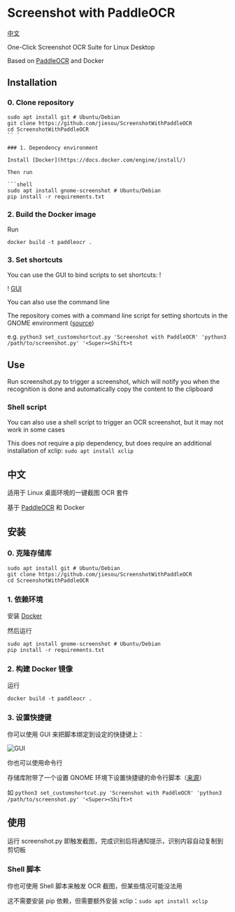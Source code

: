 # Screenshot with PaddleOCR

[中文](#中文)

One-Click Screenshot OCR Suite for Linux Desktop

Based on [PaddleOCR](https://github.com/PaddlePaddle/PaddleOCR) and Docker

## Installation

### 0. Clone repository

```
sudo apt install git # Ubuntu/Debian
git clone https://github.com/jiesou/ScreenshotWithPaddleOCR
cd ScreenshotWithPaddleOCR
`` `

### 1. Dependency environment

Install [Docker](https://docs.docker.com/engine/install/)

Then run

```shell
sudo apt install gnome-screenshot # Ubuntu/Debian
pip install -r requirements.txt
```

### 2. Build the Docker image

Run

`docker build -t paddleocr .`

### 3. Set shortcuts

You can use the GUI to bind scripts to set shortcuts: !

! [GUI](https://user-images.githubusercontent.com/84175239/213644404-a0762776-e068-423b-861d-e0a37eb381a3.png)

You can also use the command line

The repository comes with a command line script for setting shortcuts in the GNOME environment ([source](https://askubuntu.com/a/597414))

e.g. `python3 set_customshortcut.py 'Screenshot with PaddleOCR' 'python3 /path/to/screenshot.py' '<Super><Shift>t`

## Use

Run screenshot.py to trigger a screenshot, which will notify you when the recognition is done and automatically copy the content to the clipboard

### Shell script

You can also use a shell script to trigger an OCR screenshot, but it may not work in some cases

This does not require a pip dependency, but does require an additional installation of xclip: `sudo apt install xclip`

## 中文

适用于 Linux 桌面环境的一键截图 OCR 套件

基于 [PaddleOCR](https://github.com/PaddlePaddle/PaddleOCR) 和 Docker

## 安装

### 0. 克隆存储库

```
sudo apt install git # Ubuntu/Debian
git clone https://github.com/jiesou/ScreenshotWithPaddleOCR
cd ScreenshotWithPaddleOCR
```

### 1. 依赖环境

安装 [Docker](https://docs.docker.com/engine/install/)

然后运行

```shell
sudo apt install gnome-screenshot # Ubuntu/Debian
pip install -r requirements.txt
```

### 2. 构建 Docker 镜像

运行

`docker build -t paddleocr .`

### 3. 设置快捷键

你可以使用 GUI 来把脚本绑定到设定的快捷键上：

![GUI](https://user-images.githubusercontent.com/84175239/213644404-a0762776-e068-423b-861d-e0a37eb381a3.png)

你也可以使用命令行

存储库附带了一个设置 GNOME 环境下设置快捷键的命令行脚本（[来源](https://askubuntu.com/a/597414)）

如 `python3 set_customshortcut.py 'Screenshot with PaddleOCR' 'python3 /path/to/screenshot.py' '<Super><Shift>t`

## 使用

运行 screenshot.py 即触发截图，完成识别后将通知提示，识别内容自动复制到剪切板

### Shell 脚本

你也可使用 Shell 脚本来触发 OCR 截图，但某些情况可能没法用

这不需要安装 pip 依赖，但需要额外安装 xclip：`sudo apt install xclip`
